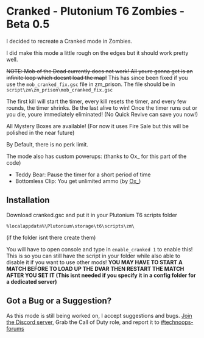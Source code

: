 # Cranked - Plutonium T6 Zombies - Beta 0.5
I decided to recreate a Cranked mode in Zombies.

I did make this mode a little rough on the edges but it should work pretty well.

~~NOTE: Mob of the Dead currently does not work! All youre gonna get is an infinite loop which doesnt load the map!~~
This has since been fixed if you use the ``mob_cranked_fix.gsc`` file in zm_prison. The file should be in ``script\zm\zm_prison\mob_cranked_fix.gsc``

The first kill will start the timer, every kill resets the timer, and every few rounds, the timer shrinks. Be the last alive to win! Once the timer runs out or you die, youre immediately eliminated! (No Quick Revive can save you now!)

All Mystery Boxes are available! (For now it uses Fire Sale but this will be polished in the near future)

By Default, there is no perk limit.

The mode also has custom powerups: (thanks to Ox_ for this part of the code)
- Teddy Bear: Pause the timer for a short period of time
- Bottomless Clip: You get unlimited ammo (by [Ox_](https://forum.plutonium.pw/topic/70/release-gsc-zombies-custom-powerup-unlimited-ammo?_=1719448667279))

## Installation
Download cranked.gsc and put it in your Plutonium T6 scripts folder

```%localappdata%\Plutonium\storage\t6\scripts\zm\```

(if the folder isnt there create them)

You will have to open console and type in ```enable_cranked 1``` to enable this! This is so you can still have the script in your folder while also able to disable it if you want to use other mods! **YOU MAY HAVE TO START A MATCH BEFORE TO LOAD UP THE DVAR THEN RESTART THE MATCH AFTER YOU SET IT (This isnt needed if you specify it in a config folder for a dedicated server)**

## Got a Bug or a Suggestion?
As this mode is still being worked on, I accept suggestions and bugs. [Join the Discord server](https://discord.gg/dkwyDzW), Grab the Call of Duty role, and report it to [#technoops-forums](https://discord.com/channels/399600672586203137/1032884888468213811)
